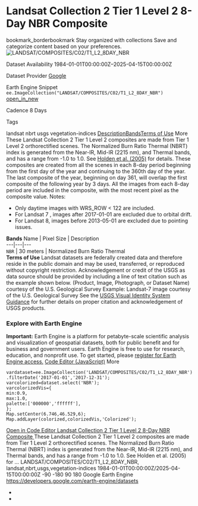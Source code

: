  
#  Landsat Collection 2 Tier 1 Level 2 8-Day NBR Composite 
bookmark_borderbookmark Stay organized with collections  Save and categorize content based on your preferences.
![LANDSAT/COMPOSITES/C02/T1_L2_8DAY_NBR](https://developers.google.com/earth-engine/datasets/images/LANDSAT/LANDSAT_COMPOSITES_C02_T1_L2_8DAY_NBR_sample.png) 

Dataset Availability
    1984-01-01T00:00:00Z–2025-04-15T00:00:00Z 

Dataset Provider
     [ Google ](https://earthengine.google.com) 

Earth Engine Snippet
     `    ee.ImageCollection("LANDSAT/COMPOSITES/C02/T1_L2_8DAY_NBR")   ` [ open_in_new ](https://code.earthengine.google.com/?scriptPath=Examples:Datasets/LANDSAT/LANDSAT_COMPOSITES_C02_T1_L2_8DAY_NBR) 

Cadence
    8 Days 

Tags
    
landsat
nbrt
usgs
vegetation-indices
[Description](https://developers.google.com/earth-engine/datasets/catalog/LANDSAT_COMPOSITES_C02_T1_L2_8DAY_NBR#description)[Bands](https://developers.google.com/earth-engine/datasets/catalog/LANDSAT_COMPOSITES_C02_T1_L2_8DAY_NBR#bands)[Terms of Use](https://developers.google.com/earth-engine/datasets/catalog/LANDSAT_COMPOSITES_C02_T1_L2_8DAY_NBR#terms-of-use) More
These Landsat Collection 2 Tier 1 Level 2 composites are made from Tier 1 Level 2 orthorectified scenes.
The Normalized Burn Ratio Thermal (NBRT) index is generated from the Near-IR, Mid-IR (2215 nm), and Thermal bands, and has a range from -1.0 to 1.0. See [Holden et al. (2005)](https://www.tandfonline.com/doi/abs/10.1080/01431160500239008) for details.
These composites are created from all the scenes in each 8-day period beginning from the first day of the year and continuing to the 360th day of the year. The last composite of the year, beginning on day 361, will overlap the first composite of the following year by 3 days. All the images from each 8-day period are included in the composite, with the most recent pixel as the composite value.
Notes:
  * Only daytime images with WRS_ROW < 122 are included.
  * For Landsat 7 , images after 2017-01-01 are excluded due to orbital drift.
  * For Landsat 8, images before 2013-05-01 are excluded due to pointing issues.


**Bands**
Name | Pixel Size | Description  
---|---|---  
`NBR` |  30 meters  | Normalized Burn Ratio Thermal  
**Terms of Use**
Landsat datasets are federally created data and therefore reside in the public domain and may be used, transferred, or reproduced without copyright restriction.
Acknowledgement or credit of the USGS as data source should be provided by including a line of text citation such as the example shown below.
(Product, Image, Photograph, or Dataset Name) courtesy of the U.S. Geological Survey
Example: Landsat-7 image courtesy of the U.S. Geological Survey
See the [USGS Visual Identity System Guidance](https://www.usgs.gov/information-policies-and-instructions/usgs-visual-identity-system) for further details on proper citation and acknowledgement of USGS products.
### Explore with Earth Engine
**Important:** Earth Engine is a platform for petabyte-scale scientific analysis and visualization of geospatial datasets, both for public benefit and for business and government users. Earth Engine is free to use for research, education, and nonprofit use. To get started, please [register for Earth Engine access.](https://console.cloud.google.com/earth-engine)
[Code Editor (JavaScript)](https://developers.google.com/earth-engine/datasets/catalog/LANDSAT_COMPOSITES_C02_T1_L2_8DAY_NBR#code-editor-javascript-sample) More
```
vardataset=ee.ImageCollection('LANDSAT/COMPOSITES/C02/T1_L2_8DAY_NBR')
.filterDate('2017-01-01','2017-12-31');
varcolorized=dataset.select('NBR');
varcolorizedVis={
min:0.9,
max:1.0,
palette:['000000','ffffff'],
};
Map.setCenter(6.746,46.529,6);
Map.addLayer(colorized,colorizedVis,'Colorized');
```
[ Open in Code Editor ](https://code.earthengine.google.com/?scriptPath=Examples:Datasets/LANDSAT/LANDSAT_COMPOSITES_C02_T1_L2_8DAY_NBR)
[ Landsat Collection 2 Tier 1 Level 2 8-Day NBR Composite ](https://developers.google.com/earth-engine/datasets/catalog/LANDSAT_COMPOSITES_C02_T1_L2_8DAY_NBR)
These Landsat Collection 2 Tier 1 Level 2 composites are made from Tier 1 Level 2 orthorectified scenes. The Normalized Burn Ratio Thermal (NBRT) index is generated from the Near-IR, Mid-IR (2215 nm), and Thermal bands, and has a range from -1.0 to 1.0. See Holden et al. (2005) for …
LANDSAT/COMPOSITES/C02/T1_L2_8DAY_NBR, landsat,nbrt,usgs,vegetation-indices 
1984-01-01T00:00:00Z/2025-04-15T00:00:00Z
-90 -180 90 180 
Google Earth Engine
https://developers.google.com/earth-engine/datasets
  * [ ](https://doi.org/https://earthengine.google.com)
  * [ ](https://doi.org/https://developers.google.com/earth-engine/datasets/catalog/LANDSAT_COMPOSITES_C02_T1_L2_8DAY_NBR)


